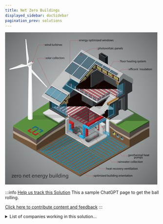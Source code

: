 ```yaml
---
title: Net Zero Buildings
displayed_sidebar: docSidebar
pagination_prev: solutions
---
```


![Cover Image](../static/img/net-zero-buildings.jpg)

:::info [Help us track this Solution](contribute)
This a sample ChatGPT page to get the ball rolling.

[Click here to contribute content and feedback](contribute)
:::

<details>
        <summary>List of companies working in this solution...</summary>
         <em>Note: this is an experimental feature. Accuracy not guaranteed</em>
        <div>
            <ul>
             
                <li><a href="https://cleanchoiceenergy.com">Cleanchoice Energy</a></li>
            
                <li><a href="https://bettervest.com/home?r=56fe666…">Bettervest</a></li>
            
                <li><a href="https://bulb.co.uk">Bulb</a></li>
            
                <li><a href="https://www.evolvemyenergy.com/">Evolve Energy</a></li>
            
                <li><a href="https://www.blueprintpower.com/">Blue Print Power</a></li>
            
            </ul>
        </div>
        </details>


:::company job openings
  #### [View open jobs in this Solution](https://climatebase.org/jobs?l=&q=&drawdown_solutions=Net+Zero+Buildings)
:::

## Overview

The development of Net Zero Buildings is a significant advancement in the fight against climate change, encompassing breakthrough technologies like solar panels, wind turbines, and geothermal systems that drastically reduce greenhouse gas emissions. Leading entities driving this progress include the International Living Future Institute, U.S. Green Building Council, and Architecture 2030.

## Progress Made

In the realm of Net Zero Buildings, remarkable headway has been achieved through innovative technologies:

- **Solar panels**: Enhanced efficiency in converting sunlight into electricity has led to reduced energy consumption and subsequently lowered greenhouse gas emissions.
- **Wind turbines**: Advanced wind turbine technology has heightened the conversion of wind energy into electricity, resulting in decreased energy requirements and lower greenhouse gas emissions.
- **Geothermal systems**: Leveraging Earth's heat for energy generation has gained traction, offering a cleaner energy source and curbing greenhouse gas emissions.
- **Energy-efficient appliances**: Appliances designed with lower energy consumption contribute to diminished energy use and reduced greenhouse gas emissions.
- **Insulation**: Improved insulation conserves energy for heating and cooling, translating to lowered energy consumption and greenhouse gas emissions.
- **LED lighting**: More energy-efficient LED lighting has led to decreased energy consumption and consequently, reduced greenhouse gas emissions.
- **Electric vehicles**: Electric vehicles powered by electricity significantly reduce transportation-related greenhouse gas emissions.
- **Public transportation**: Electricity or renewable fuels powered public transportation options contribute to curbing emissions from transportation.
- **Ride-sharing**: Ride-sharing services lower transportation emissions by facilitating shared rides.
- **Telecommuting**: Advances in technology enabling telecommuting lead to reduced emissions from transportation.

Companies and organizations propelling Net Zero Buildings include the International Living Future Institute, U.S. Department of Energy, U.S. Green Building Council, Green Building Initiative, and LEED certification program.

## Lessons Learned

Several pivotal lessons have emerged from the development of Net Zero Buildings:

1. **Energy Efficiency Importance**: Energy-efficient practices are critical, given that buildings account for approximately 40% of global energy usage, making increased efficiency vital to combating climate change.
2. **Renewable Energy Synergy**: Combining renewable energy sources, like solar and wind power, with energy-efficient measures significantly reduces carbon emissions associated with buildings.
3. **Community Involvement**: Engaging communities is crucial for successful Net Zero Buildings, ensuring buildings meet community needs and garner support.
4. **Continuous Journey**: The development and implementation of Net Zero Buildings is an ongoing process, demanding persistence through setbacks and challenges to reverse climate change.

## Challenges Ahead

Key challenges in advancing Net Zero Buildings encompass scalability and financing:

1. **Technical Challenges**:
   - Adapting existing grid infrastructure for grid flexibility poses a challenge, requiring substantial upgrades.
   - Ongoing technical complexities must be addressed before widespread adoption.

2. **Economic Challenges**:
   - Developing a market for a nascent technology like grid flexibility necessitates financial investment.
   - Elevated costs compared to conventional technologies may hinder widespread market adoption.

3. **Social Challenges**:
   - Limited public awareness and government support for grid flexibility may impede its large-scale implementation.

## Best Path Forward

To advance Net Zero Buildings and combat climate change:

1. Increasing awareness of net zero building benefits.
2. Encouraging government policies incentivizing net zero building construction.
3. Investing in research and development to enhance the technology.
4. Collaborating with the building industry to establish net zero building standards.

Key players in this effort include the International Living Future Institute, U.S. Department of Energy, and the New Buildings Institute.